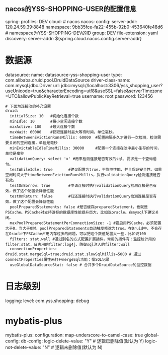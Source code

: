 ## nacos的YSS-SHOPPING-USER的配置信息

spring:
  profiles: DEV
  cloud:
    # nacos
    nacos:
      config:
        server-addr: 120.24.59.39:8848
        namespace: 9bb35fce-fa22-455b-92b0-453640fe48d6   # namespace为YSS-SHOPPING-DEV的ID
        group: DEV
        file-extension: yaml
      discovery:
        server-addr: ${spring.cloud.nacos.config.server-addr}
  # 数据源
  datasource:
    name: datasource-yss-shopping-user
    type: com.alibaba.druid.pool.DruidDataSource
    driver-class-name: com.mysql.jdbc.Driver
    url: jdbc:mysql://localhost:3306/yss_shopping_user?useUnicode=true&characterEncoding=utf8&useSSL=false&serverTimezone=UTC&allowPublicKeyRetrieval=true
    username: root
    password: 123456

    # 下面为连接池的补充设置
    druid:
      initialSize: 10   #初始化连接个数
      minIdle: 10       #最小空闲连接个数
      maxActive: 100    #最大连接个数
      maxWait: 60000    #获取连接时最大等待时间，单位毫秒。
      timeBetweenEvictionRunsMillis: 60000  #配置间隔多久才进行一次检测，检测需要关闭的空闲连接，单位是毫秒
      minEvictableIdleTimeMillis: 30000     #配置一个连接在池中最小生存的时间，单位是毫秒
      validationQuery: select 'x' #用来检测连接是否有效的sql，要求是一个查询语句。
      testWhileIdle: true       #建议配置为true，不影响性能，并且保证安全性。如果空闲时间大于timeBetweenEvictionRunsMillis，执行validationQuery检测连接是否有效。
      testOnBorrow: true        #申请连接时执行validationQuery检测连接是否有效，做了这个配置会降低性能
      testOnReturn: false       #归还连接时执行validationQuery检测连接是否有效，做了这个配置会降低性能
      poolPreparedStatements: false #是否缓存preparedStatement，也就是PSCache。PSCache对支持游标的数据库性能提升巨大，比如说oracle。在mysql下建议关闭。
      maxPoolPreparedStatementPerConnectionSize: -1 #要启用PSCache，必须配置大于0，当大于0时，poolPreparedStatements自动触发修改为true。在Druid中，不会存在Oracle下PSCache占用内存过多的问题，可以把这个数值配置大一些，比如说100
      filters: stat,wall #通过别名的方式配置扩展插件，常用的插件有：监控统计用的filter:stat，日志用的filter:log4j，防御sql注入的filter:wall
      connectionProperties: druid.stat.mergeSql=true;druid.stat.slowSqlMillis=5000 # 通过connectProperties属性来打开mergeSql功能；慢SQL记录
      useGlobalDataSourceStat: false # 合并多个DruidDataSource的监控数据

# 日志级别
logging:
  level:
    com.yss.shopping: debug

# mybatis-plus
mybatis-plus:
  configuration:
    map-underscore-to-camel-case: true
  global-config:
    db-config:
      logic-delete-value: "Y" # 逻辑已删除值(默认为 Y)
      logic-not-delete-value: "N" # 逻辑未删除值(默认为 N)
